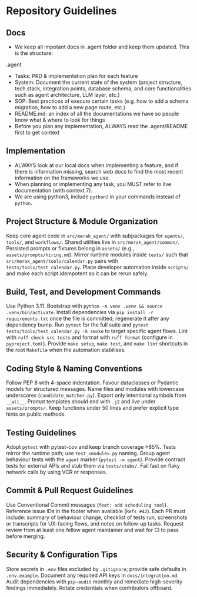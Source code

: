 # Repository Guidelines

## Docs
- We keep all impotant docs in .agent folder and keep them updated. This is the structure:

.agent
- Tasks: PRD & implementation plan for each feature
- System: Document the current state of the system (project structure, tech stack, integration points, database schema, and core functionalities such as agent architecture, LLM layer, etc.)
- SOP: Best practices of execute certain tasks (e.g. how to add a schema migration, how to add a new page route, etc.)
- README.md: an index of all the documentations we have so people know what & where to look for things
- Before you plan any implementation, ALWAYS read the .agent/README first to get context

## Implementation
- ALWAYS look at our local docs when implementing a feature, and if there is information missing, search web docs to find the most recent information on the frameworks we use.
- When planning or implementing any task, you MUST refer to live documentation (with context 7).
- We are using python3, include `python3` in your commands instead of `python`.

## Project Structure & Module Organization
Keep core agent code in `src/merak_agent/` with subpackages for `agents/`, `tools/`, and `workflows/`. Shared utilities live in `src/merak_agent/common/`. Persisted prompts or fixtures belong in `assets/` (e.g., `assets/prompts/hiring.md`). Mirror runtime modules inside `tests/` such that `src/merak_agent/tools/calendar.py` pairs with `tests/tools/test_calendar.py`. Place developer automation inside `scripts/` and make each script idempotent so it can be rerun safely.

## Build, Test, and Development Commands
Use Python 3.11. Bootstrap with `python -m venv .venv && source .venv/bin/activate`. Install dependencies via `pip install -r requirements.txt` once the file is committed; regenerate it after any dependency bump. Run `pytest` for the full suite and `pytest tests/tools/test_calendar.py -k smoke` to target specific agent flows. Lint with `ruff check src tests` and format with `ruff format` (configure in `pyproject.toml`). Provide `make setup`, `make test`, and `make lint` shortcuts in the root `Makefile` when the automation stabilises.

## Coding Style & Naming Conventions
Follow PEP 8 with 4-space indentation. Favour dataclasses or Pydantic models for structured messages. Name files and modules with lowercase underscores (`candidate_matcher.py`). Export only intentional symbols from `__all__`. Prompt templates should end with `.j2` and live under `assets/prompts/`. Keep functions under 50 lines and prefer explicit type hints on public methods.

## Testing Guidelines
Adopt `pytest` with pytest-cov and keep branch coverage ≥85%. Tests mirror the runtime path; use `test_<module>.py` naming. Group agent behaviour tests with the `agent` marker (`pytest -m agent`). Provide contract tests for external APIs and stub them via `tests/stubs/`. Fail fast on flaky network calls by using VCR or responses.

## Commit & Pull Request Guidelines
Use Conventional Commit messages (`feat: add scheduling tool`). Reference issue IDs in the footer when available (`Refs #42`). Each PR must include: summary of behaviour change, checklist of tests run, screenshots or transcripts for UX-facing flows, and notes on follow-up tasks. Request review from at least one fellow agent maintainer and wait for CI to pass before merging.

## Security & Configuration Tips
Store secrets in `.env` files excluded by `.gitignore`; provide safe defaults in `.env.example`. Document any required API keys in `docs/integration.md`. Audit dependencies with `pip-audit` monthly and remediate high-severity findings immediately. Rotate credentials when contributors offboard.
